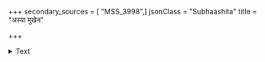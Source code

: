 +++
secondary_sources = [ "MSS_3998",]
jsonClass = "Subhaashita"
title = "अस्या मुखेन"

+++

<details><summary>Text</summary>

अस्या मुखेन लोकानां हृतपङ्कजकान्तिना।  
निशासु नाशिता निद्रा कुमुदानामिवेन्दुना॥
</details>
